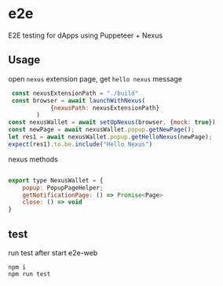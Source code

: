 # e2e

E2E testing for dApps using Puppeteer + Nexus


## Usage
open `nexus` extension page, get `hello nexus` message
```javascript
 const nexusExtensionPath = "./build"
 const browser = await launchWithNexus(
            {nexusPath: nexusExtensionPath}
        )
const nexusWallet = await setUpNexus(browser, {mock: true})
const newPage = await nexusWallet.popup.getNewPage();
let res1 = await nexusWallet.popup.getHelloNexus(newPage);
expect(res1).to.be.include("Hello Nexus")
```
nexus methods
```javascript

export type NexusWallet = {
    popup: PopupPageHelper;
    getNotificationPage: () => Promise<Page>
    close: () => void
}
```


## test

run test after start e2e-web
```shell
npm i 
npm run test 
```


